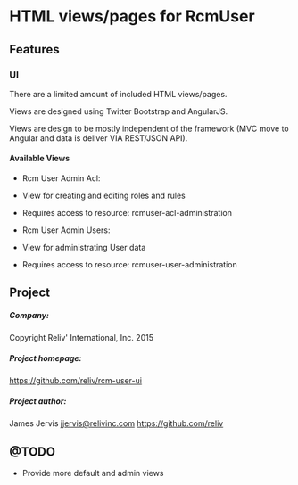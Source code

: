 HTML views/pages for RcmUser
====================

Features
--------

### UI ###

There are a limited amount of included HTML views/pages.

Views are designed using Twitter Bootstrap and AngularJS.

Views are design to be mostly independent of the framework (MVC move to Angular and data is deliver VIA REST/JSON API).

#### Available Views ####

- Rcm User Admin Acl:
 - View for creating and editing roles and rules
 - Requires access to resource: rcmuser-acl-administration

- Rcm User Admin Users:
 - View for administrating User data
 - Requires access to resource: rcmuser-user-administration

Project
-------

##### Company:
Copyright Reliv' International, Inc. 2015

##### Project homepage: #####
https://github.com/reliv/rcm-user-ui

##### Project author: #####
James Jervis
jjervis@relivinc.com
https://github.com/reliv

@TODO
-----

- Provide more default and admin views

